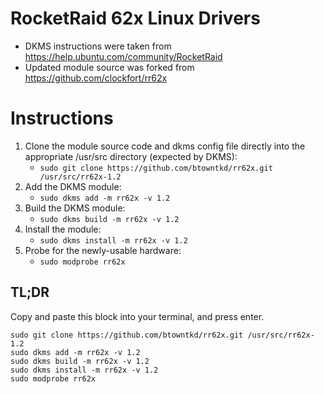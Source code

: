 # RocketRaid 62x Linux Drivers
- DKMS instructions were taken from https://help.ubuntu.com/community/RocketRaid
- Updated module source was forked from https://github.com/clockfort/rr62x

# Instructions
1. Clone the module source code and dkms config file directly into the appropriate /usr/src directory (expected by DKMS):
    - `sudo git clone https://github.com/btowntkd/rr62x.git /usr/src/rr62x-1.2`
2. Add the DKMS module:
    - `sudo dkms add -m rr62x -v 1.2`
3. Build the DKMS module:
    - `sudo dkms build -m rr62x -v 1.2`
4. Install the module:
    - `sudo dkms install -m rr62x -v 1.2`
5. Probe for the newly-usable hardware:
    - `sudo modprobe rr62x`

## TL;DR
Copy and paste this block into your terminal, and press enter.
```
sudo git clone https://github.com/btowntkd/rr62x.git /usr/src/rr62x-1.2
sudo dkms add -m rr62x -v 1.2
sudo dkms build -m rr62x -v 1.2
sudo dkms install -m rr62x -v 1.2
sudo modprobe rr62x
```

